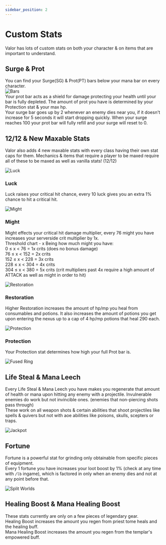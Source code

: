 ```yaml
---
sidebar_position: 2
---
```


# Custom Stats
Valor has lots of custom stats on both your character & on items that are important to understand.


## Surge & Prot
You can find your Surge(SG) & Prot(PT) bars below your mana bar on every character.  
![Bars](https://i.imgur.com/2xoD55k.png)  
Your prot bar acts as a shield for damage protecting your health until your bar is fully depleted. The amount of prot you have is determined by your Protection stat & your max hp.  
Your surge bar goes up by 2 whenever an enemy dies near you, if it doesn't increase for 5 seconds it will start dropping quickly. When your surge reaches 100 your prot bar will fully refill and your surge will reset to 0.


## 12/12 & New Maxable Stats
Valor also adds 4 new maxable stats with every class having their own stat caps for them. Mechanics & items that require a player to be maxed require all of these to be maxed as well as vanilla stats! (12/12)   

![Luck](https://vwiki.valorserver.com/api/item/picture/Potion%20Of%20Luck)

### Luck
Luck raises your critical hit chance, every 10 luck gives you an extra 1% chance to hit a critical hit.

![Might](https://vwiki.valorserver.com/api/item/picture/Potion%20Of%20Might)

### Might
Might effects your critical hit damage multiplier, every 76 might you have increases your serverside crit multiplier by 1x.  
Threshold chart - x Being how much might you have:  
0 ≤ x < 76 = 1x crits (does no bonus damage)  
76 ≤ x < 152 = 2x crits  
152 ≤ x < 228 = 3x crits  
228 ≤ x < 304 = 4x crits  
304 ≤ x < 380 = 5x crits (crit multipliers past 4x require a high amount of ATTACK as well as might in order to hit)  

![Restoration](https://vwiki.valorserver.com/api/item/picture/Potion%20Of%20Restoration)

### Restoration
Higher Restoration increases the amount of hp/mp you heal from consumables and potions. It also increases the amount of potions you get upon entering the nexus up to a cap of 4 hp/mp potions that heal 290 each.

![Protection](https://vwiki.valorserver.com/api/item/picture/Potion%20Of%20Protection)

### Protection
Your Protection stat determines how high your full Prot bar is.


![Fused Ring](https://vwiki.valorserver.com/api/item/picture/Fused%20Ring)

## Life Steal & Mana Leech
Every Life Steal & Mana Leech you have makes you regenerate that amount of health or mana upon hitting any enemy with a projectile. Invulnerable enemies do work but not invincible ones. (enemies that non-piercing shots pass through)  
These work on all weapon shots & certain abilities that shoot projectiles like spells & quivers but not with aoe abilities like poisons, skulls, scepters or traps.


![Jackpot](https://vwiki.valorserver.com/api/item/picture/Jackpot)

## Fortune
Fortune is a powerful stat for grinding only obtainable from specific pieces of equipment.  
Every 1 fortune you have increases your loot boost by 1% (check at any time with `/lb` ingame), which is factored in only when an enemy dies and not at any point before that.

![Split Worlds](https://vwiki.valorserver.com/api/item/picture/Robe%20of%20Split%20Worlds)

## Healing Boost & Mana Healing Boost
These stats currently are only on a few pieces of legendary gear.  
Healing Boost increases the amount you regen from priest tome heals and the healing buff.  
Mana Healing Boost increases the amount you regen from the templar's empowered buff.